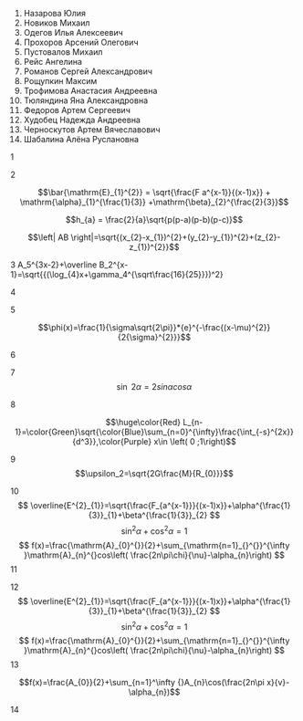 1. Назарова Юлия
2. Новиков Михаил
3. Одегов Илья Алексеевич
4. Прохоров Арсений Олегович 
5. Пустовалов Михаил
6. Рейс Ангелина
7. Романов Сергей Александрович
8. Рощупкин Максим
9. Трофимова Анастасия Андреевна
10. Тюляндина Яна Александровна
11. Федоров Артем Сергеевич
12. Худобец Надежда Андреевна
13. Черноскутов Артем Вячеславович
14. Шабалина Алёна Руслановна



1



2

$$\bar{\mathrm{E}_{1}^{2}} = \sqrt{\frac{F a^{x-1}}{(x-1)x}} + \mathrm{\alpha}_{1}^{\frac{1}{3}} +\mathrm{\beta}_{2}^{\frac{2}{3}}$$

$$h_{a} = \frac{2}{a}\sqrt{p(p-a)(p-b)(p-c)}$$

$$\left| AB \right|=\sqrt{(x_{2}-x_{1})^{2}+(y_{2}-y_{1})^{2}+(z_{2}-z_{1})^{2}}$$


3
A_5^{3x-2}+\overline B_2^{x-1}=\sqrt{{(\log_{4}x+\gamma_4^{\sqrt\frac{16}{25}}})^2}



4 




5

$$\phi(x)=\frac{1}{\sigma\sqrt{2\pi}}*{e}^{-\frac{(x-\mu)^{2}}{2{\sigma}^{2}}}$$

6



7
$$\sin\ 2\alpha = 2sin\alpha cos\alpha$$



8

$$\huge\color{Red} L_{n-1}=\color{Green}\sqrt{\color{Blue}\sum_{n=0}^{\infty}\frac{\int_{-s}^{2x}}{d^3}},\color{Purple} x\in \left( 0 ;1\right)$$


9
$$\upsilon_2=\sqrt{2G\frac{M}{R_{0}}}$$

10
$$ \overline{E^{2}_{1}}=\sqrt{\frac{F_{a^{x-1}}}{(x-1)x}}+\alpha^{\frac{1}{3}}_{1}+\beta^{\frac{1}{3}}_{2} $$
$$ \sin^{2}\alpha+\cos^{2}\alpha=1 $$
$$ f(x)=\frac{\mathrm{A}_{0}^{}}{2}+\sum_{\mathrm{n=1}_{}^{}}^{\infty }\mathrm{A}_{n}^{}cos\left( \frac{2n\pi\chi}{\nu}-\alpha_{n}\right) $$
11



12
$$ \overline{E^{2}_{1}}=\sqrt{\frac{F_{a^{x-1}}}{(x-1)x}}+\alpha^{\frac{1}{3}}_{1}+\beta^{\frac{1}{3}}_{2} $$
$$ \sin^{2}\alpha+\cos^{2}\alpha=1 $$
$$ f(x)=\frac{\mathrm{A}_{0}^{}}{2}+\sum_{\mathrm{n=1}_{}^{}}^{\infty }\mathrm{A}_{n}^{}cos\left( \frac{2n\pi\chi}{\nu}-\alpha_{n}\right) $$
13

$$f(x)=\frac{A_{0}}{2}+\sum_{n=1}^\infty  {}A_{n}\cos(\frac{2n\pi x}{v}-\alpha_{n})$$

14
